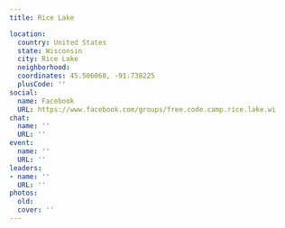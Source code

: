 ```yaml
---
title: Rice Lake

location:
  country: United States
  state: Wisconsin
  city: Rice Lake
  neighborhood: 
  coordinates: 45.506068, -91.738225
  plusCode: ''
social:
  name: Facebook
  URL: https://www.facebook.com/groups/free.code.camp.rice.lake.wi
chat:
  name: ''
  URL: ''
event:
  name: ''
  URL: ''
leaders:
- name: ''
  URL: ''
photos:
  old: 
  cover: ''
---
```

